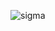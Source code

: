 ![sigma](https://github.com/microbullet/RigidBody3D-issue/blob/e519d5af011b97c79cedbbe792c341b3f102325d/freeze%20rotation%20not%20working.gif)
